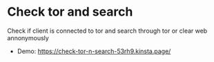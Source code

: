 # Check tor and search
Check if client is connected to tor and search through tor or clear web annonymously

* Demo: https://check-tor-n-search-53rh9.kinsta.page/